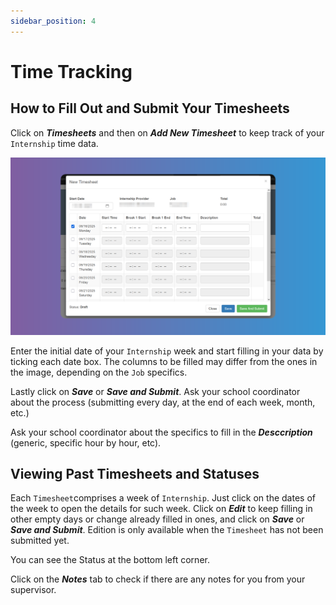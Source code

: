 ```yaml
---
sidebar_position: 4
---
```


# Time Tracking

## How to Fill Out and Submit Your Timesheets

Click on **_Timesheets_** and then on **_Add New Timesheet_** to keep track of your `Internship` time data.

![New Timesheet](images/new-timesheet.png)

Enter the initial date of your `Internship` week and start filling in your data by ticking each date box. The columns to be filled may differ from the ones in the image, depending on the `Job` specifics.

Lastly click on **_Save_** or **_Save and Submit_**. Ask your school coordinator about the process (submitting every day, at the end of each week, month, etc.)

Ask your school coordinator about the specifics to fill in the **_Desccription_** (generic, specific hour by hour, etc).

## Viewing Past Timesheets and Statuses

Each `Timesheet`comprises a week of `Internship`. Just click on the dates of the week to open the details for such week. Click on **_Edit_** to keep filling in other empty days or change already filled in ones, and click on **_Save_** or **_Save and Submit_**. Edition is only available when the `Timesheet` has not been submitted yet.

You can see the Status at the bottom left corner.

Click on the **_Notes_** tab to check if there are any notes for you from your supervisor.